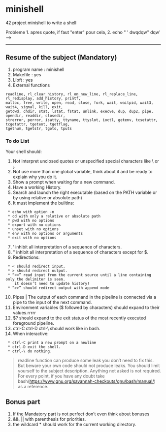 # minishell
42 project minishell to write a shell





Probleme
	1. apres quote, if faut "enter"
		pour cela, 
	2. echo " ' dwqdqw" dqw' -->
		
		
		
		
		
--------

## Resume of the subject (Mandatory)

1. program name : minishell
2. Makefile     : yes
3. Libft        : yes
4. External functions
```
readline, rl_clear_history, rl_on_new_line, rl_replace_line, rl_redisplay, add_history, printf, 
malloc, free, write, open, read, close, fork, wait, waitpid, wait3, wait4, signal, kill, exit, 
getcwd, chdir, stat, lstat, fstat, unlink, execve, dup, dup2, pipe, opendir, readdir, closedir, 
strerror, perror, isatty, ttyname, ttyslot, ioctl, getenv, tcsetattr, tcgetattr, tgetent, tgetflag, 
tgetnum, tgetstr, tgoto, tputs
```

### To do List

Your shell should:
1. Not interpret unclosed quotes or unspecified special characters like \ or ;.
2. Not use more than one global variable, think about it and be ready to explain why you do it.
3. Show a prompt when waiting for a new command.
4. Have a working History.
5. Search and launch the right executable (based on the PATH variable or by using relative or absolute path)
6. It must implement the builtins:
```
 * echo with option -n
 * cd with only a relative or absolute path
 * pwd with no options
 * export with no options
 * unset with no options
 * env with no options or arguments
 * exit with no options
```
7. ’ inhibit all interpretation of a sequence of characters.
8. " inhibit all interpretation of a sequence of characters except for $.
9. Redirections:
```
 * < should redirect input.
 * > should redirect output.
 * “<<” read input from the current source until a line containing only the delimiter is seen.
    it doesn’t need to update history!
 * “>>” should redirect output with append mode
```
10. Pipes | The output of each command in the pipeline is connected via a pipe to the input of the next command.
11. Environment variables ($ followed by characters) should expand to their values.rrrrr
12. $? should expand to the exit status of the most recently executed foreground pipeline.
13. ctrl-C ctrl-D ctrl-\ should work like in bash.
14. When interactive:
```
 * ctrl-C print a new prompt on a newline
 * ctrl-D exit the shell.
 * ctrl-\ do nothing.
```
> readline function can produce some leak you don’t need to fix this.
> But beware your own code should not produce leaks.
> You should limit yourself to the subject description.
> Anything not asked is not required.
> For every point, if you have any doubt take bash(https://www.gnu.org/savannah-checkouts/gnu/bash/manual/) as a reference.

## Bonus part

1. If the Mandatory part is not perfect don’t even think about bonuses
2. &&, || with parenthesis for priorities.
3. the wildcard * should work for the current working directory.
